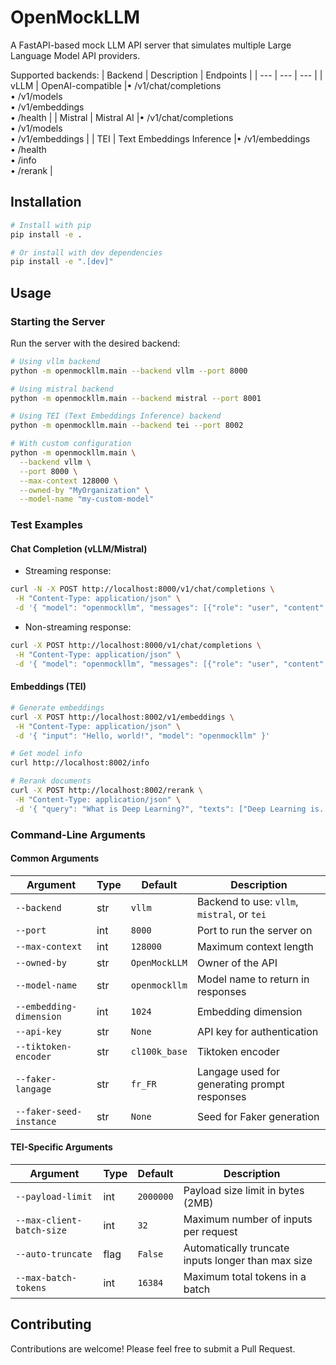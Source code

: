 # OpenMockLLM

A FastAPI-based mock LLM API server that simulates multiple Large Language Model API providers.

Supported backends:
| Backend | Description | Endpoints |
| --- | --- | --- |
| vLLM | OpenAI-compatible |• /v1/chat/completions<br>• /v1/models<br>• /v1/embeddings<br>• /health |
| Mistral | Mistral AI |• /v1/chat/completions<br>• /v1/models<br>• /v1/embeddings |
| TEI | Text Embeddings Inference |• /v1/embeddings<br>• /health<br>• /info<br>• /rerank |

## Installation

```bash
# Install with pip
pip install -e .

# Or install with dev dependencies
pip install -e ".[dev]"
```

## Usage

### Starting the Server

Run the server with the desired backend:

```bash
# Using vllm backend
python -m openmockllm.main --backend vllm --port 8000

# Using mistral backend
python -m openmockllm.main --backend mistral --port 8001

# Using TEI (Text Embeddings Inference) backend
python -m openmockllm.main --backend tei --port 8002

# With custom configuration
python -m openmockllm.main \
  --backend vllm \
  --port 8000 \
  --max-context 128000 \
  --owned-by "MyOrganization" \
  --model-name "my-custom-model"
```

### Test Examples

#### Chat Completion (vLLM/Mistral)

* Streaming response:
```bash
curl -N -X POST http://localhost:8000/v1/chat/completions \
 -H "Content-Type: application/json" \
 -d '{ "model": "openmockllm", "messages": [{"role": "user", "content": "Bonjour"}], "stream": true }'
```

* Non-streaming response:
```bash
curl -X POST http://localhost:8000/v1/chat/completions \
 -H "Content-Type: application/json" \
 -d '{ "model": "openmockllm", "messages": [{"role": "user", "content": "Bonjour"}], "stream": false }'
```

#### Embeddings (TEI)

```bash
# Generate embeddings
curl -X POST http://localhost:8002/v1/embeddings \
 -H "Content-Type: application/json" \
 -d '{ "input": "Hello, world!", "model": "openmockllm" }'

# Get model info
curl http://localhost:8002/info

# Rerank documents
curl -X POST http://localhost:8002/rerank \
 -H "Content-Type: application/json" \
 -d '{ "query": "What is Deep Learning?", "texts": ["Deep Learning is...", "Machine Learning is..."] }'
```


### Command-Line Arguments

#### Common Arguments

| Argument | Type | Default | Description |
|----------|------|---------|-------------|
| `--backend` | str | `vllm` | Backend to use: `vllm`, `mistral`, or `tei` |
| `--port` | int | `8000` | Port to run the server on |
| `--max-context` | int | `128000` | Maximum context length |
| `--owned-by` | str | `OpenMockLLM` | Owner of the API |
| `--model-name` | str | `openmockllm` | Model name to return in responses |
| `--embedding-dimension` | int | `1024` | Embedding dimension |
| `--api-key` | str | `None` | API key for authentication |
| `--tiktoken-encoder` | str | `cl100k_base` | Tiktoken encoder |
| `--faker-langage` | str | `fr_FR` | Langage used for generating prompt responses |
| `--faker-seed-instance` | str | `None` | Seed for Faker generation |

#### TEI-Specific Arguments

| Argument | Type | Default | Description |
|----------|------|---------|-------------|
| `--payload-limit` | int | `2000000` | Payload size limit in bytes (2MB) |
| `--max-client-batch-size` | int | `32` | Maximum number of inputs per request |
| `--auto-truncate` | flag | `False` | Automatically truncate inputs longer than max size |
| `--max-batch-tokens` | int | `16384` | Maximum total tokens in a batch |

## Contributing

Contributions are welcome! Please feel free to submit a Pull Request.
